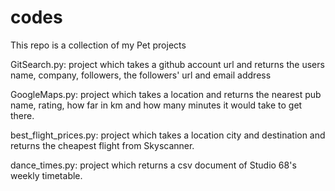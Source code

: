 # codes
This repo is a collection of my Pet projects

GitSearch.py: project which takes a github account url and returns the users name, company, followers, the followers' url and email address

GoogleMaps.py: project which takes a location and returns the nearest pub name, rating, how far in km and how many minutes it would take to get there.


best_flight_prices.py: project which takes a location city and destination and returns the cheapest flight from Skyscanner.


dance_times.py: project which returns a csv document of Studio 68's weekly timetable.
 

